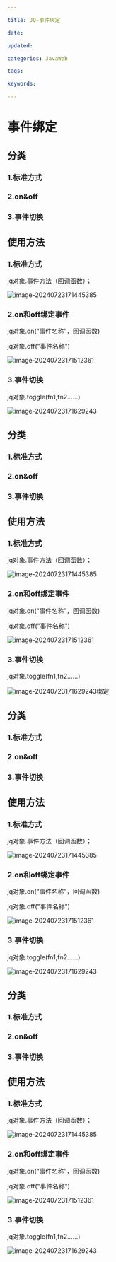 ```yaml
---

title: JQ-事件绑定

date: 

updated: 

categories: JavaWeb

tags: 

keywords: 

---
```

# 事件绑定

## 分类

### 1.标准方式

### 2.on&off

### 3.事件切换



## 使用方法

### 1.标准方式

jq对象.事件方法（回调函数）；

![image-20240723171445385](./../TyporaImage/image-20240723171445385.png)

### 2.on和off绑定事件

jq对象.on(“事件名称”，回调函数)

jq对象.off("事件名称")

![image-20240723171512361](./../TyporaImage/image-20240723171512361.png)

### 3.事件切换

jq对象.toggle(fn1,fn2......)

![image-20240723171629243](./../TyporaImage/image-20240723171629243.png)





## 分类

### 1.标准方式

### 2.on&off

### 3.事件切换



## 使用方法

### 1.标准方式

jq对象.事件方法（回调函数）；

![image-20240723171445385](./../TyporaImage/image-20240723171445385.png)

### 2.on和off绑定事件

jq对象.on(“事件名称”，回调函数)

jq对象.off("事件名称")

![image-20240723171512361](./../TyporaImage/image-20240723171512361.png)

### 3.事件切换

jq对象.toggle(fn1,fn2......)

![image-20240723171629243](./../TyporaImage/image-20240723171629243.png)绑定

## 分类

### 1.标准方式

### 2.on&off

### 3.事件切换



## 使用方法

### 1.标准方式

jq对象.事件方法（回调函数）；

![image-20240723171445385](./../TyporaImage/image-20240723171445385.png)

### 2.on和off绑定事件

jq对象.on(“事件名称”，回调函数)

jq对象.off("事件名称")

![image-20240723171512361](./../TyporaImage/image-20240723171512361.png)

### 3.事件切换

jq对象.toggle(fn1,fn2......)

![image-20240723171629243](./../TyporaImage/image-20240723171629243.png)





## 分类

### 1.标准方式

### 2.on&off

### 3.事件切换



## 使用方法

### 1.标准方式

jq对象.事件方法（回调函数）；

![image-20240723171445385](./../TyporaImage/image-20240723171445385.png)

### 2.on和off绑定事件

jq对象.on(“事件名称”，回调函数)

jq对象.off("事件名称")

![image-20240723171512361](./../TyporaImage/image-20240723171512361.png)

### 3.事件切换

jq对象.toggle(fn1,fn2......)

![image-20240723171629243](./../TyporaImage/image-20240723171629243.png)